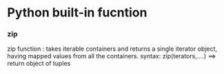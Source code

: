 # Python built-in fucntion

### zip
zip function : takes iterable containers and returns a single iterator object, having mapped values from all the containers.
syntax: zip(terators,....) ==> return object of tuples 